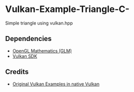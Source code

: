 # Vulkan-Example-Triangle-C-
Simple triangle using vulkan.hpp

## Dependencies
- [OpenGL Mathematics (GLM)](https://github.com/g-truc/glm)
- [Vulkan SDK](https://www.lunarg.com/vulkan-sdk/)

## Credits
- [Original Vulkan Examples in native Vulkan](https://github.com/SaschaWillems/Vulkan)
